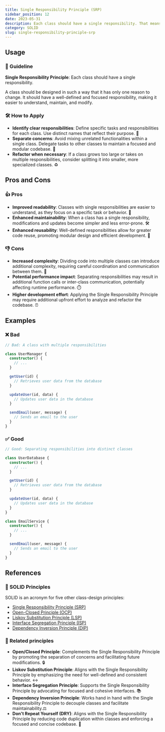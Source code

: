 ```yaml
---
title: Single Responsibility Principle (SRP)
sidebar_position: 12
date: 2023-05-31
description: Each class should have a single responsibility. That means that there should be only one reason to change it. This is one of the SOLID principles.
category: SOLID
slug: single-responsibility-principle-srp
---
```


## Usage

### 📝 Guideline

**Single Responsibility Principle**: Each class should have a single responsibility.

A class should be designed in such a way that it has only one reason to change. It should have a well-defined and focused responsibility, making it easier to understand, maintain, and modify.

### 🛠️ How to Apply

- **Identify clear responsibilities**: Define specific tasks and responsibilities for each class. Use distinct names that reflect their purpose. 🎯
- **Separate concerns**: Avoid mixing unrelated functionalities within a single class. Delegate tasks to other classes to maintain a focused and modular codebase. 🧩
- **Refactor when necessary**: If a class grows too large or takes on multiple responsibilities, consider splitting it into smaller, more specialized classes. ♻️

## Pros and Cons

### 👍 Pros
- **Improved readability**: Classes with single responsibilities are easier to understand, as they focus on a specific task or behavior. 👀
- **Enhanced maintainability**: When a class has a single responsibility, modifications and updates become simpler and less error-prone. 🛠️
- **Enhanced reusability**: Well-defined responsibilities allow for greater code reuse, promoting modular design and efficient development. 🔁

### 👎 Cons

- **Increased complexity**: Dividing code into multiple classes can introduce additional complexity, requiring careful coordination and communication between them. 🧩
- **Potential performance impact**: Separating responsibilities may result in additional function calls or inter-class communication, potentially affecting runtime performance. ⏱️
- **Higher development effort**: Applying the Single Responsibility Principle may require additional upfront effort to analyze and refactor the codebase. ⏰

## Examples

### ❌ Bad

```typescript
// Bad: A class with multiple responsibilities

class UserManager {
  constructor() {
    // ...
  }

  getUser(id) {
    // Retrieves user data from the database
  }

  updateUser(id, data) {
    // Updates user data in the database
  }

  sendEmail(user, message) {
    // Sends an email to the user
  }
}
```

### ✅ Good

```typescript
// Good: Separating responsibilities into distinct classes

class UserDatabase {
  constructor() {
    // ...
  }

  getUser(id) {
    // Retrieves user data from the database
  }

  updateUser(id, data) {
    // Updates user data in the database
  }
}

class EmailService {
  constructor() {
    // ...
  }

  sendEmail(user, message) {
    // Sends an email to the user
  }
}
```

## References

### 🧱 SOLID Principles

SOLID is an acronym for five other class-design principles:

- [Single Responsibility Principle (SRP)](single-responsibility-principle-srp)
- [Open-Closed Principle (OCP)](open-closed-principle-ocp)
- [Liskov Substitution Principle (LSP)](liskov-substitution-principle-lsp)
- [Interface Segregation Principle (ISP)](interface-segregation-principle-isp)
- [Dependency Inversion Principle (DIP)](dependency-inversion-principle-dip)

### 🔀 Related principles

- **Open/Closed Principle**: Complements the Single Responsibility Principle by promoting the separation of concerns and facilitating future modifications. 🔒
- **Liskov Substitution Principle**: Aligns with the Single Responsibility Principle by emphasizing the need for well-defined and consistent behavior. ↔️
- **Interface Segregation Principle**: Supports the Single Responsibility Principle by advocating for focused and cohesive interfaces. 📚
- **Dependency Inversion Principle**: Works hand in hand with the Single Responsibility Principle to decouple classes and facilitate maintainability.⚖️
- **Don't Repeat Yourself (DRY)**: Aligns with the Single Responsibility Principle by reducing code duplication within classes and enforcing a focused and concise codebase. 🔄